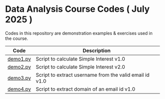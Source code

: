 # Data Analysis Course Codes ( July 2025 )
Codes in this repository are demonstration examples & exercises used in the course.

|Code|Description|
|----|------------|
| [demo1.py](./demos/core/demo1.py)| Script to calculate Simple Interest v1.0|
| [demo2.py](./demos/core/demo2.py)| Script to calculate Simple Interest v2.0|
| [demo3.py](./demos/core/demo3.py)| Script to extract username from the valid email id v1.0|
| [demo4.py](./demos/core/demo4.py)| Script to extract domain of an email id v1.0|

